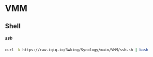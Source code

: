 # VMM
## Shell
##### ssh
```sh
curl -k https://raw.iqiq.io/3wking/Synology/main/VMM/ssh.sh | bash
```
